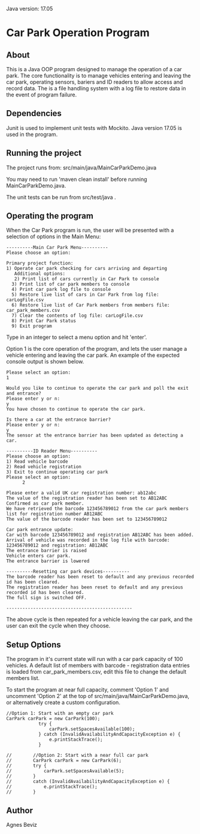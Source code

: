 Java version: 17.05

# Car Park Operation Program

## About
This is a Java OOP program designed to manage the operation of a car park. 
The core functionality is to manage vehicles entering and leaving the car park, operating sensors, bariers and ID readers to allow access and record data.
The is a file handling system with a log file to restore data in the event of program failure. 

## Dependencies
Junit is used to implement unit tests with Mockito.
Java version 17.05 is used in the program.

## Running the project
The project runs from:
src/main/java/MainCarParkDemo.java

You may need to run 'maven clean install' before running MainCarParkDemo.java.

The unit tests can be run from src/test/java . 


## Operating the program

When the Car Park program is run, the user will be presented with a selection of options in the Main Menu:

    ----------Main Car Park Menu----------
    Please choose an option:
    
    Primary project function:
    1) Operate car park checking for cars arriving and departing
       Additional options:
       2) Print list of cars currently in Car Park to console
      3) Print list of car park members to console
      4) Print car park log file to console
      5) Restore live list of cars in Car Park from log file: carLogFile.csv
      6) Restore live list of Car Park members from members file: car_park_members.csv
      7) Clear the contents of log file: carLogFile.csv
      8) Print Car Park status
      9) Exit program

Type in an integer to select a menu option and hit 'enter'.

Option 1 is the core operation of the program, and lets the user manage a vehicle entering and leaving the car park.
An example of the expected console output is shown below. 

    Please select an option:
    1
    
    Would you like to continue to operate the car park and poll the exit and entrance?
    Please enter y or n:
    y
    You have chosen to continue to operate the car park.
    
    Is there a car at the entrance barrier?
    Please enter y or n:
    y
    The sensor at the entrance barrier has been updated as detecting a car.
    
    ----------ID Reader Menu----------
    Please choose an option:
    1) Read vehicle barcode
    2) Read vehicle registration
    3) Exit to continue operating car park
    Please select an option:
          2
    
    Please enter a valid UK car registration number: ab12abc
    The value of the registration reader has been set to AB12ABC
    Confirmed as car park member.
    We have retrieved the barcode 123456789012 from the car park members list for registration number AB12ABC
    The value of the barcode reader has been set to 123456789012
    
    Car park entrance update:
    Car with barcode 123456789012 and registration AB12ABC has been added.
    Arrival of vehicle was recorded in the log file with barcode: 123456789012 and registration: AB12ABC
    The entrance barrier is raised
    Vehicle enters car park.
    The entrance barrier is lowered
    
    ----------Resetting car park devices----------
    The barcode reader has been reset to default and any previous recorded id has been cleared.
    The registration reader has been reset to default and any previous recorded id has been cleared.
    The full sign is switched OFF.
    
    -----------------------------------------------

The above cycle is then repeated for a vehicle leaving the car park, and the user can exit the cycle when they choose.


## Setup Options

The program in it's current state will run with a car park capacity of 100 vehicles. 
A default list of members with barcode - registration data entries is loaded from car_park_members.csv, edit this file to change the default members list.   

To start the program at near full capacity, comment 'Option 1' and uncomment 'Option 2' at the top of src/main/java/MainCarParkDemo.java,
or alternatively create a custom configuration.

    //Option 1: Start with an empty car park
    CarPark carPark = new CarPark(100);
                try {
                    carPark.setSpacesAvailable(100);
                } catch (InvalidAvailabilityAndCapacityException e) {
                    e.printStackTrace();
                }
    
    //        //Option 2: Start with a near full car park
    //        CarPark carPark = new CarPark(6);
    //        try {
    //            carPark.setSpacesAvailable(5);
    //        }
    //        catch (InvalidAvailabilityAndCapacityException e) {
    //            e.printStackTrace();
    //        }


## Author

Agnes Beviz